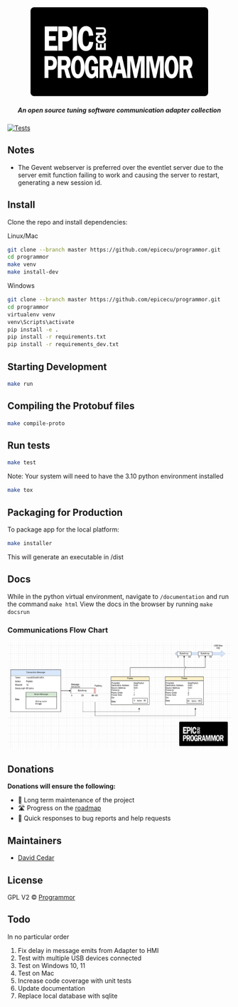 <div align="center">

<img src="support/epicecu-programmor-logo.png" alt="EpicECU Programmor Adapters" width="400" />

##### An open source tuning software communication adapter collection

</div>

[![Tests](https://github.com/epicecu/programmor-adapters/actions/workflows/tests.yml/badge.svg?branch=main)](https://github.com/epicecu/programmor-adapters/actions/workflows/tests.yml)

## Notes
- The Gevent webserver is preferred over the eventlet server due to the server emit function failing to work and causing the server to restart, generating a new session id.  

## Install

Clone the repo and install dependencies:

Linux/Mac

```bash
git clone --branch master https://github.com/epicecu/programmor.git
cd programmor
make venv
make install-dev
```

Windows

```bash
git clone --branch master https://github.com/epicecu/programmor.git
cd programmor
virtualenv venv
venv\Scripts\activate
pip install -e .
pip install -r requirements.txt
pip install -r requirements_dev.txt
```

## Starting Development

```bash
make run
```
## Compiling the Protobuf files

```bash
make compile-proto
```

## Run tests

```bash
make test
```

Note: Your system will need to have the 3.10 python environment installed
```bash
make tox
```

## Packaging for Production

To package app for the local platform:

```bash
make installer
```
This will generate an executable in /dist

## Docs

While in the python virtual environment, navigate to `/documentation` and run the command `make html`
View the docs in the browser by running `make docsrun`

### Communications Flow Chart

![Communications Flow Diagram](support/communications-flow-diagram.png)

## Donations

**Donations will ensure the following:**

- 🔨 Long term maintenance of the project
- 🛣 Progress on the [roadmap](https://epicecu.com/programmor/roadmap)
- 🐛 Quick responses to bug reports and help requests

## Maintainers

- [David Cedar](https://github.com/devvid)

## License

GPL V2 © [Programmor](https://github.com/epicecu/programmor)

## Todo

In no particular order

1. Fix delay in message emits from Adapter to HMI
2. Test with multiple USB devices connected
3. Test on Windows 10, 11
4. Test on Mac
5. Increase code coverage with unit tests
6. Update documentation
7. Replace local database with sqlite
